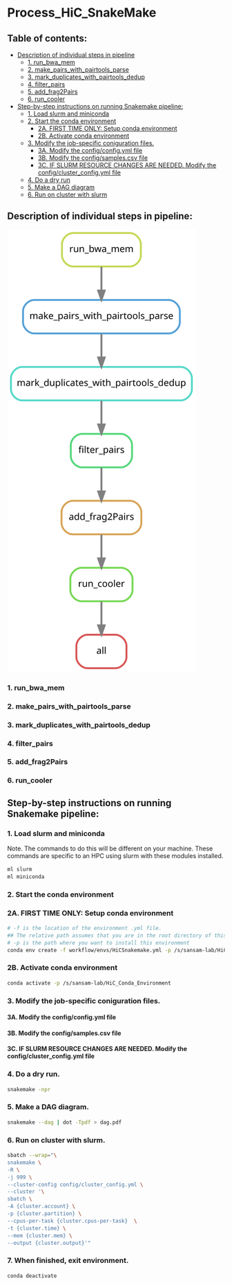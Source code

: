 # Process_HiC_SnakeMake
 
## Table of contents:
* [Description of individual steps in pipeline](https://github.com/SansamLab/Process_HiC_SnakeMake/edit/main/README.md#description-of-individual-steps-in-pipeline)
  * [1.  run_bwa_mem](https://github.com/SansamLab/Process_HiC_SnakeMake/blob/main/README.md#1--run_bwa_mem)
  * [2.  make_pairs_with_pairtools_parse](https://github.com/SansamLab/Process_HiC_SnakeMake/blob/main/README.md#2--make_pairs_with_pairtools_parse)
  * [3.  mark_duplicates_with_pairtools_dedup](https://github.com/SansamLab/Process_HiC_SnakeMake/blob/main/README.md#3--mark_duplicates_with_pairtools_dedup)
  * [4.  filter_pairs](https://github.com/SansamLab/Process_HiC_SnakeMake/blob/main/README.md#4--filter_pairs)
  * [5.  add_frag2Pairs](https://github.com/SansamLab/Process_HiC_SnakeMake/blob/main/README.md#5--add_frag2pairs)
  * [6.  run_cooler](https://github.com/SansamLab/Process_HiC_SnakeMake/blob/main/README.md#6--run_cooler)
* [Step-by-step instructions on running Snakemake pipeline:](https://github.com/SansamLab/Process_HiC_SnakeMake/blob/main/README.md#step-by-step-instructions-on-running-snakemake-pipeline)
  * [1.  Load slurm and miniconda](https://github.com/SansamLab/Process_HiC_SnakeMake/blob/main/README.md#1--load-slurm-and-miniconda)
  * [2.  Start the conda environment](https://github.com/SansamLab/Process_HiC_SnakeMake/blob/main/README.md#2--start-the-conda-environment)
    * [2A.  FIRST TIME ONLY:  Setup conda environment](https://github.com/SansamLab/Process_HiC_SnakeMake/blob/main/README.md#2a--first-time-only--setup-conda-environment)
    * [2B.  Activate conda environment](https://github.com/SansamLab/Process_HiC_SnakeMake/blob/main/README.md#2b--activate-conda-environment)
  * [3.  Modify the job-specific coniguration files.](https://github.com/SansamLab/Process_HiC_SnakeMake/blob/main/README.md#3--modify-the-job-specific-coniguration-files)
    * [3A.  Modify the config/config.yml file](https://github.com/SansamLab/Process_HiC_SnakeMake/blob/main/README.md#3a--modify-the-configconfigyml-file)
    * [3B.  Modify the config/samples.csv file](https://github.com/SansamLab/Process_HiC_SnakeMake/blob/main/README.md#3b--modify-the-configsamplescsv-file)
    * [3C.  IF SLURM RESOURCE CHANGES ARE NEEDED. Modify the config/cluster_config.yml file](https://github.com/SansamLab/Process_HiC_SnakeMake/blob/main/README.md#3c--if-slurm-resource-changes-are-needed-modify-the-configcluster_configyml-file)
  * [4.  Do a dry run](https://github.com/SansamLab/Process_HiC_SnakeMake/blob/main/README.md#4--do-a-dry-run)
  * [5.  Make a DAG diagram](https://github.com/SansamLab/Process_HiC_SnakeMake/blob/main/README.md#5--make-a-dag-diagram)
  * [6.  Run on cluster with slurm](https://github.com/SansamLab/Process_HiC_SnakeMake/blob/main/README.md#6--run-on-cluster-with-slurm)

## Description of individual steps in pipeline:
![DAG of Pipeline](dag.svg)

### 1.  run_bwa_mem
### 2.  make_pairs_with_pairtools_parse
### 3.  mark_duplicates_with_pairtools_dedup
### 4.  filter_pairs
### 5.  add_frag2Pairs
### 6.  run_cooler

## Step-by-step instructions on running Snakemake pipeline:

### 1.  Load slurm and miniconda
Note. The commands to do this will be different on your machine. These commands are specific to an HPC using slurm with these modules installed.

```bash
ml slurm
ml miniconda
```

### 2.  Start the conda environment
### 2A.  FIRST TIME ONLY:  Setup conda environment
```bash
# -f is the location of the environment .yml file. 
## The relative path assumes that you are in the root directory of this repository.
# -p is the path where you want to install this environment
conda env create -f workflow/envs/HiCSnakemake.yml -p /s/sansam-lab/HiC_Conda_Environment 
```

### 2B.  Activate conda environment
```bash
conda activate -p /s/sansam-lab/HiC_Conda_Environment
```

### 3.  Modify the job-specific coniguration files.
#### 3A.  Modify the config/config.yml file

#### 3B.  Modify the config/samples.csv file

#### 3C.  IF SLURM RESOURCE CHANGES ARE NEEDED. Modify the config/cluster_config.yml file


### 4.  Do a dry run.
```bash
snakemake -npr
```

### 5.  Make a DAG diagram.
```bash
snakemake --dag | dot -Tpdf > dag.pdf
```

### 6.  Run on cluster with slurm.
```bash
sbatch --wrap="\
snakemake \
-R \
-j 999 \
--cluster-config config/cluster_config.yml \
--cluster '\
sbatch \
-A {cluster.account} \
-p {cluster.partition} \
--cpus-per-task {cluster.cpus-per-task}  \
-t {cluster.time} \
--mem {cluster.mem} \
--output {cluster.output}'"
```

### 7.  When finished, exit environment.
```bash
conda deactivate
```
